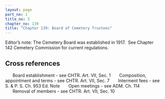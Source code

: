 ```yaml
---
layout: page
part_no: 1
title_no: 5
chapter_no: 139
title: "Chapter 139: Board of Cemetery Trustees"
---
```


Editor’s note: The Cemetery Board was established in 1917.  See Chapter 142 Cemetery Commission for current regulations.


## Cross references

      Board establishment - see
CHTR. Art. VII, Sec. 1
      Composition, appointment and terms - see
CHTR. Art. VII, Sec. 7
      Interment fees - see S. & P. S. Ch.
953 Ed. Note
      Open meetings - see ADM. Ch.
114
      Removal of members - see
CHTR. Art. VII, Sec. 10
